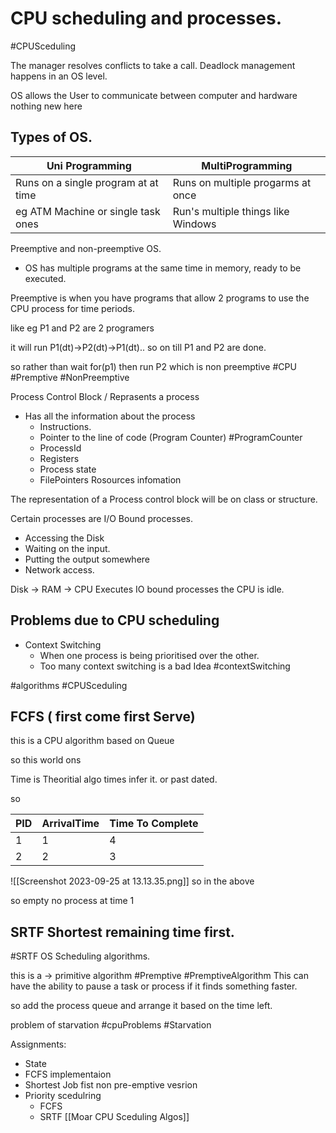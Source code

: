 
# CPU scheduling and processes.
#CPUSceduling 


The manager resolves conflicts to take a call. 
Deadlock management happens in an OS level. 

OS allows the User to communicate between computer and hardware nothing new here 

## Types of OS. 

| Uni  Programming | MultiProgramming| 
|-------------------|-------------------|
| Runs on a single program at at time| Runs on multiple progarms at once |
|  eg ATM Machine or single task ones | Run's multiple things like Windows| 

Preemptive and non-preemptive OS. 

- OS has multiple programs at the same time in memory, ready to be executed. 

Preemptive is when you have programs that allow 2 programs to use the CPU process for time periods. 

like eg P1 and P2 are 2 programers 

it will run P1(dt)->P2(dt)->P1(dt).. so on till P1 and P2 are done. 

so rather than 
wait for(p1) then run P2 which is non preemptive 
#CPU #Premptive #NonPreemptive

Process Control Block / Reprasents a process 
- Has all the information about the process 
	- Instructions. 
	- Pointer to the line of code (Program Counter) #ProgramCounter 
	- ProcessId
	- Registers
	- Process state
	- FilePointers  Rosources infomation

The representation of a Process control block will be on class or structure. 

Certain processes are I/O Bound processes. 
- Accessing the Disk 
- Waiting on the input. 
- Putting the output somewhere 
- Network access. 

Disk -> RAM -> CPU Executes 
IO bound processes the CPU is idle. 


## Problems due to CPU scheduling 
- Context Switching 
	- When one process is being prioritised over the other. 
	- Too many context switching is a bad Idea #contextSwitching 

#algorithms #CPUSceduling

## FCFS ( first come first Serve) 
this is a CPU algorithm based on Queue 


so this world ons 

Time is Theoritial algo times infer it. 
or past dated. 

so 

| PID | ArrivalTime | Time To Complete | 
| --- | ---------- |--------------------|
| 1 | 1| 4| 
|2|2|3| 
![[Screenshot 2023-09-25 at 13.13.35.png]]
so in the above

so empty no process at time 1 


## SRTF Shortest remaining time first. 
#SRTF
OS Scheduling algorithms. 

this is a 
-> primitive algorithm 
#Premptive #PremptiveAlgorithm 
This can have the ability to pause a task or process if it finds something faster. 

so add the process queue and arrange it based on the time left. 

problem of starvation
#cpuProblems #Starvation

Assignments: 
- State 
- FCFS implementaion 
- Shortest Job fist non pre-emptive vesrion 
- Priority scedulring 
	- FCFS 
	- SRTF 
[[Moar CPU Sceduling Algos]]